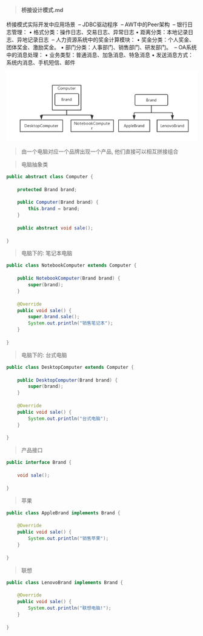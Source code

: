 > #### 桥接设计模式.md

桥接模式实际开发中应用场景
​	– JDBC驱动程序
​	– AWT中的Peer架构
​	– 银行日志管理：
• 格式分类：操作日志、交易日志、异常日志
• 距离分类：本地记录日志、异地记录日志
​	– 人力资源系统中的奖金计算模块：
• 奖金分类：个人奖金、团体奖金、激励奖金。
• 部门分类：人事部门、销售部门、研发部门。
​	– OA系统中的消息处理：
• 业务类型：普通消息、加急消息、特急消息
• 发送消息方式：系统内消息、手机短信、邮件

![](img/bridging.png)

> 由一个电脑对应一个品牌出现一个产品, 他们直接可以相互拼接组合

> 电脑抽象类

```java
public abstract class Computer {

	protected Brand brand;

	public Computer(Brand brand) {
		this.brand = brand;
	}

	public abstract void sale();

}
```

> 电脑下的: 笔记本电脑

```java
public class NotebookComputer extends Computer {

	public NotebookComputer(Brand brand) {
		super(brand);
	}

	@Override
	public void sale() {
		super.brand.sale();
		System.out.println("销售笔记本");
	}

}
```

> 电脑下的: 台式电脑

```java
public class DesktopComputer extends Computer {

	public DesktopComputer(Brand brand) {
		super(brand);
	}

	@Override
	public void sale() {
		System.out.println("台式电脑");
	}

}
```

> 产品接口

```java
public interface Brand {

	void sale();
	
}
```

> 苹果

```java
public class AppleBrand implements Brand {

	@Override
	public void sale() {
		System.out.println("销售苹果");
	}

}
```

> 联想

```java
public class LenovoBrand implements Brand {

	@Override
	public void sale() {
		System.out.println("联想电脑!");
	}

}
```

